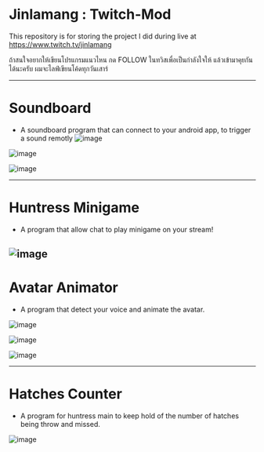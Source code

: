 # Jinlamang : Twitch-Mod
This repository is for storing the project I did during live at https://www.twitch.tv/jinlamang

ถ้าสนใจอยากให้เขียนโปรแกรมแนวไหน กด FOLLOW ในทวิสเพื่อเป็นกำลังใจให้ แล้วเข้ามาคุยกันได้นะครับ ผมจะไลฟ์เขียนโค้ดทุกวันเสาร์

---------------------------
# Soundboard
- A soundboard program that can connect to your android app, to trigger a sound remotly
![image](https://user-images.githubusercontent.com/42549210/153564844-3b2e8321-f056-4838-ad24-1d490dd2c84d.png)

![image](https://user-images.githubusercontent.com/42549210/153565026-ea98a301-c8da-4806-a609-97f754401118.png)

![image](https://user-images.githubusercontent.com/42549210/153565065-07ac1912-124d-4e0e-98a5-3fa77e061e7d.png)

---------------------------
# Huntress Minigame
- A program that allow chat to play minigame on your stream!

![image](https://user-images.githubusercontent.com/42549210/151499626-5b699fff-873b-4d03-89b1-e06070422a87.png)
---------------------------


# Avatar Animator
- A program that detect your voice and animate the avatar.

![image](https://user-images.githubusercontent.com/42549210/149851584-f5c7b49b-f2f7-4b82-9204-8721fd8ba9f4.png)

![image](https://user-images.githubusercontent.com/42549210/152308348-61c9b950-a032-42b3-bd19-0f063efa95db.png)

![image](https://user-images.githubusercontent.com/42549210/152308373-2b3cd9e1-678e-4cf7-bafd-79338ad08ad3.png)

---------------------------


# Hatches Counter
- A program for huntress main to keep hold of the number of hatches being throw and missed.

![image](https://user-images.githubusercontent.com/42549210/149851611-4c01e383-0803-4658-8010-4ee10d614d5c.png)

